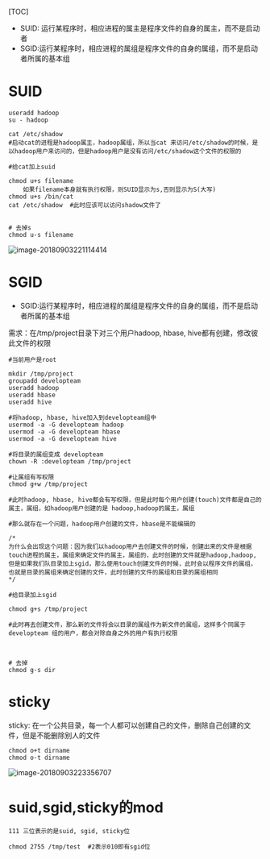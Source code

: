 [TOC]

* SUID: 运行某程序时，相应进程的属主是程序文件的自身的属主，而不是启动者
* SGID:运行某程序时，相应进程的属组是程序文件的自身的属组，而不是启动者所属的基本组



# SUID

```
useradd hadoop
su - hadoop

cat /etc/shadow  
#启动cat的进程是hadoop属主，hadoop属组，所以当cat 来访问/etc/shadow的时候，是以hadoop用户来访问的，但是hadoop用户是没有访问/etc/shadow这个文件的权限的

#给cat加上suid

chmod u+s filename
	如果filename本身就有执行权限，则SUID显示为s,否则显示为S(大写)
chmod u+s /bin/cat
cat /etc/shadow  #此时应该可以访问shadow文件了


# 去掉s
chmod u-s filename

```



![image-20180903221114414](/Users/chenyansong/Documents/note/images/linux/command/suid.png)



# SGID

- SGID:运行某程序时，相应进程的属组是程序文件的自身的属组，而不是启动者所属的基本组



需求：在/tmp/project目录下对三个用户hadoop, hbase, hive都有创建，修改彼此文件的权限



```
#当前用户是root

mkdir /tmp/project
groupadd developteam
useradd hadoop
useradd hbase
useradd hive

#将hadoop, hbase, hive加入到developteam组中
usermod -a -G developteam hadoop
usermod -a -G developteam hbase
usermod -a -G developteam hive

#将目录的属组变成 developteam
chown -R :developteam /tmp/project

#让属组有写权限
chmod g+w /tmp/project

#此时hadoop, hbase, hive都会有写权限，但是此时每个用户创建(touch)文件都是自己的属主，属组，如hadoop用户创建的是 hadoop,hadoop的属主，属组

#那么就存在一个问题，hadoop用户创建的文件，hbase是不能编辑的

/*
为什么会出现这个问题：因为我们以hadoop用户去创建文件的时候，创建出来的文件是根据touch进程的属主，属组来确定文件的属主，属组的，此时创建的文件就是hadoop,hadoop,但是如果我们队目录加上sgid，那么使用touch创建文件的时候，此时会以程序文件的属组，也就是目录的属组来确定创建的文件，此时创建的文件的属组和目录的属组相同
*/

#给目录加上sgid

chmod g+s /tmp/project

#此时再去创建文件，那么新的文件将会以目录的属组作为新文件的属组，这样多个同属于developteam 组的用户，都会对除自身之外的用户有执行权限



# 去掉
chmod g-s dir
```



# sticky



sticky: 在一个公共目录，每一个人都可以创建自己的文件，删除自己创建的文件，但是不能删除别人的文件



```
chmod o+t dirname
chmod o-t dirname
```



![image-20180903223356707](/Users/chenyansong/Documents/note/images/linux/command/sticky.png)





# suid,sgid,sticky的mod



```
111 三位表示的是suid, sgid, sticky位

chmod 2755 /tmp/test  #2表示010即有sgid位

```

